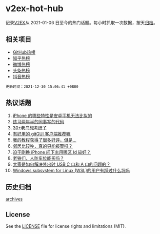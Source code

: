 # v2ex-hot-hub

 记录[V2EX](https://www.v2ex.com/)从 2021-01-06 日至今的热门话题。每小时抓取一次数据，按天[归档](archives)。
 
 ## 相关项目

- [GitHub热榜](https://github.com/lonnyzhang423/github-hot-hub)
- [知乎热榜](https://github.com/lonnyzhang423/zhihu-hot-hub)
- [微博热榜](https://github.com/lonnyzhang423/weibo-hot-hub)
- [头条热榜](https://github.com/lonnyzhang423/toutiao-hot-hub)
- [抖音热榜](https://github.com/lonnyzhang423/douyin-hot-hub)


 `更新时间：2021-12-30 15:06:41 +0800`

## 热议话题

1. [iPhone 的哪些特性是安卓手机无法比拟的](https://www.v2ex.com/t/825098)
1. [练习两年半的同事写的代码](https://www.v2ex.com/t/825212)
1. [30+老鸟想考研了](https://www.v2ex.com/t/825094)
1. [有好用的 gitGUI 客户端推荐嘛](https://www.v2ex.com/t/825106)
1. [我的教程获得了很多好评，但是...](https://www.v2ex.com/t/825222)
1. [邻居比较吵，真的只能报警吗？](https://www.v2ex.com/t/825230)
1. [迫于刚换 iPhone 问下主用哪区 Id 较好？](https://www.v2ex.com/t/825215)
1. [老铁们，人防车位能买吗？](https://www.v2ex.com/t/825172)
1. [大家是如何解决外出时 USB C 口和 A 口的问题的？](https://www.v2ex.com/t/825150)
1. [Windows subsystem for Linux (WSL)的用户有踩过什么坑吗](https://www.v2ex.com/t/825188)

## 历史归档

[archives](archives)

## License

See the [LICENSE](LICENSE) file for license rights and limitations (MIT).
